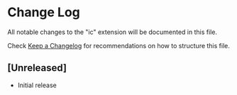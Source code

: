 # Change Log

All notable changes to the "ic" extension will be documented in this file.

Check [Keep a Changelog](http://keepachangelog.com/) for recommendations on how to structure this file.

## [Unreleased]

- Initial release